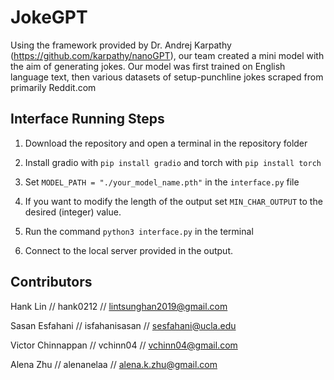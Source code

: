 # JokeGPT

Using the framework provided by Dr. Andrej Karpathy (https://github.com/karpathy/nanoGPT), our team created a mini model with the aim of generating jokes. Our model was first trained on English language text, then various datasets of setup-punchline jokes scraped from primarily Reddit.com

## Interface Running Steps

1. Download the repository and open a terminal in the repository folder

2. Install gradio with `pip install gradio` and torch with `pip install torch`

3. Set `MODEL_PATH = "./your_model_name.pth"` in the `interface.py` file

4. If you want to modify the length of the output set `MIN_CHAR_OUTPUT` to the desired (integer) value.

5. Run the command `python3 interface.py` in the terminal

6. Connect to the local server provided in the output.

## Contributors

Hank Lin // hank0212 // lintsunghan2019@gmail.com

Sasan Esfahani // isfahanisasan // sesfahani@ucla.edu

Victor Chinnappan // vchinn04 // vchinn04@gmail.com

Alena Zhu // alenanelaa // alena.k.zhu@gmail.com